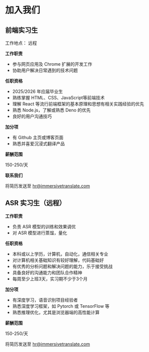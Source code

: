 # 加入我们

<!--
## 产品经理（远程）

**你的角色：**

- 负责"沉浸式翻译"产品的整体战略规划和路线图设计。
- 与工程、设计和营销团队紧密合作，从产品概念到市场推广的每个阶段保持产品的高质量和创新性。
- 深入理解用户需求和痛点，通过用户研究和市场分析指导产品开发。
- 通过用户反馈、数据分析等方式，持续监控和评估产品表现，识别和优先解决关键问题，驱动产品迭代优化。
- 与市场营销团队合作，制定和执行产品推广策略，提升品牌知名度和用户增长。

**我们希望你：**

- 拥有 1-3 年以上产品经理经验，有浏览器扩展或翻译工具产品经验者优先。
- 熟悉产品设计流程和方法，具备优秀的需求分析和产品规划能力。
- 对技术和互联网产品有深刻理解，能够与技术团队有效沟通。
- 强烈的用户导向思维，能够通过数据分析和用户研究深入理解用户需求。
- 具备敏锐的商业洞察力和数据分析能力，能够根据数据做出正确决策。
- 优秀的项目管理能力，能够有序推进产品开发进度，把控产品质量。
- 对人工智能、机器翻译等前沿技术有浓厚兴趣,快速学习能力强。

**我们提供：**

- 竞争力的薪酬和福利。
- 完全远程的工作，灵活的工作时间
- 加入一个充满激情和创新精神的团队，共同开发颠覆性的产品。
- 丰富的个人发展和职业成长机会。
- 参与行业领先产品开发的机会

**薪酬范围**

10-16K

如果你渴望在人工智能和翻译领域做出影响力的产品，欢迎加入我们，一起打破语言壁垒，让全世界自由地交流和分享知识。立即将你的简历发送至 hr@immersivetranslate.com 我们期待着你的加入！

 -->


## 前端实习生

工作地点： 远程

**工作职责**

- 参与网页应用及 Chrome 扩展的开发工作
- 协助用户解决日常遇到的技术问题

**任职资格**

- 2025/2026 年应届毕业生
- 熟练掌握 HTML、CSS、JavaScript等前端技术
- 理解 React 等流行前端框架的基本原理和思想有相关实践经验的优先
- 熟悉 Node.js，了解或熟悉 Deno 的优先
- 良好的用户沟通技巧

**加分项**

- 有 Github 主页或博客页面
- 熟悉并喜爱沉浸式翻译产品

**薪酬范围**

150-250/天

**联系我们**

将简历发送至 [hr@immersivetranslate.com](mailto:hr@immersivetranslate.com)

## ASR 实习生（远程）

**工作职责**

- 负责 ASR 模型的训练和效果调优
- 对 ASR 模型进行蒸馏，量化

**任职资格**

- 本科或以上学历，计算机，自动化，通信相关专业
- 对计算机相关基础知识有较好理解，代码基础好
- 有优秀的分析问题和解决问题的能力，乐于接受挑战
- 具备良好的沟通能力和团队合作精神
- 每周至少上班3天，实习期不少于3个月

**加分项**

- 有深度学习，语音识别项目经验者
- 熟悉深度学习框架，如 Pytorch 或 TensorFlow 等
- 熟悉推理优化，尤其是浏览器端的高性能计算

**薪酬范围**

150-250/天

将简历发送至 [hr@immersivetranslate.com](mailto:hr@immersivetranslate.com)

